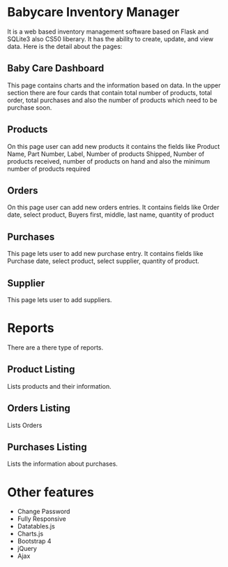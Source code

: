 # Babycare Inventory Manager
It is a web based inventory management software based on Flask and SQLite3 also CS50 liberary. It has the ability to create, update, and view data. Here is the detail about the pages:


## Baby Care Dashboard
This page contains charts and the information based on data. In the upper section there are four cards that contain total number of products, total order, total purchases and also the number of products which need to be purchase soon.

## Products
On this page user can add new products it contains the fields like Product Name, Part Number, Label, Number of products Shipped, Number of products received, number of products on hand and also the minimum number of products required

## Orders
On this page user can add new orders entries. It contains fields  like Order date, select product, Buyers first, middle, last name, quantity of product

## Purchases
This page lets user to add new purchase entry. It contains fields  like Purchase date, select product, select supplier, quantity of product.

## Supplier
This page lets user to add suppliers.

# Reports
There are a there type of reports.

## Product Listing
Lists products and their information.

## Orders Listing
Lists Orders

## Purchases Listing
Lists the information about purchases.


# Other features
- Change Password
- Fully Responsive
- Datatables.js
- Charts.js
- Bootstrap 4
- jQuery
- Ajax
